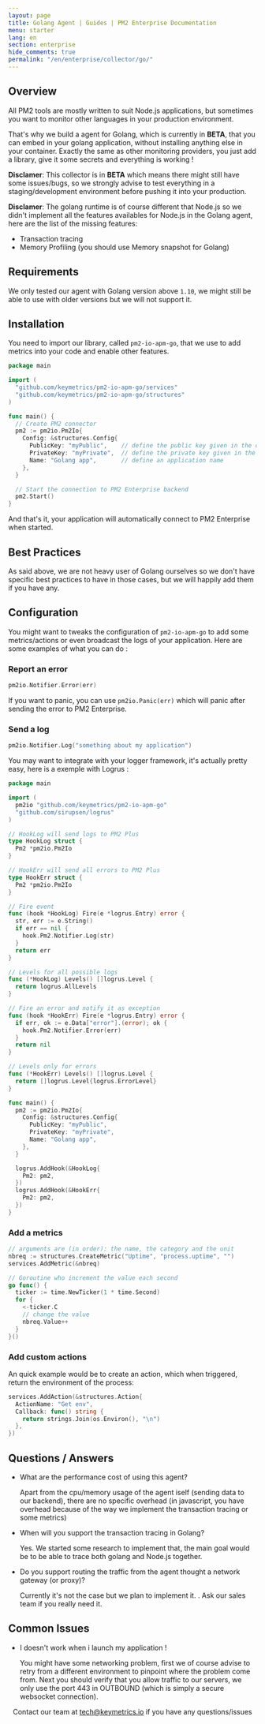 ```yaml
---
layout: page
title: Golang Agent | Guides | PM2 Enterprise Documentation
menu: starter
lang: en
section: enterprise
hide_comments: true
permalink: "/en/enterprise/collector/go/"
---
```


## Overview

All PM2 tools are mostly written to suit Node.js applications, but sometimes you want to monitor other languages in your production environment.

That's why we build a agent for Golang, which is currently in **BETA**, that you can embed in your golang application, without installing anything else in your container.
Exactly the same as other monitoring providers, you just add a library, give it some secrets and everything is working !

**Disclamer**: This collector is in **BETA** which means there might still have some issues/bugs, so we strongly advise to test everything in a staging/development environment before pushing it into your production.

**Disclamer**: The golang runtime is of course different that Node.js so we didn't implement all the features availables for Node.js in the Golang agent, here are the list of the missing features:
  - Transaction tracing
  - Memory Profiling (you should use Memory snapshot for Golang)

## Requirements

We only tested our agent with Golang version above `1.10`, we might still be able to use with older versions but we will not support it.

## Installation

You need to import our library, called `pm2-io-apm-go`, that we use to add metrics into your code and enable other features.

```go
package main

import (
  "github.com/keymetrics/pm2-io-apm-go/services"
  "github.com/keymetrics/pm2-io-apm-go/structures"
)

func main() {
  // Create PM2 connector
  pm2 := pm2io.Pm2Io{
    Config: &structures.Config{
      PublicKey: "myPublic",    // define the public key given in the dashboard
      PrivateKey: "myPrivate",  // define the private key given in the dashboard
      Name: "Golang app",       // define an application name
    },
  }

  // Start the connection to PM2 Enterprise backend
  pm2.Start()
}
```

And that's it, your application will automatically connect to PM2 Enterprise when started.

## Best Practices

As said above, we are not heavy user of Golang ourselves so we don't have specific best practices to have in those cases, but we will happily add them if you have any.

## Configuration

You might want to tweaks the configuration of `pm2-io-apm-go` to add some metrics/actions or even broadcast the logs of your application.
Here are some examples of what you can do :

### Report an error
```go
pm2io.Notifier.Error(err)
```

If you want to panic, you can use `pm2io.Panic(err)` which will panic after sending the error to PM2 Enterprise.

### Send a log

```go
pm2io.Notifier.Log("something about my application")
```

You may want to integrate with your logger framework, it's actually pretty easy, here is a exemple with Logrus :

```go
package main

import (
  pm2io "github.com/keymetrics/pm2-io-apm-go"
  "github.com/sirupsen/logrus"
)

// HookLog will send logs to PM2 Plus
type HookLog struct {
  Pm2 *pm2io.Pm2Io
}

// HookErr will send all errors to PM2 Plus
type HookErr struct {
  Pm2 *pm2io.Pm2Io
}

// Fire event
func (hook *HookLog) Fire(e *logrus.Entry) error {
  str, err := e.String()
  if err == nil {
    hook.Pm2.Notifier.Log(str)
  }
  return err
}

// Levels for all possible logs
func (*HookLog) Levels() []logrus.Level {
  return logrus.AllLevels
}

// Fire an error and notify it as exception
func (hook *HookErr) Fire(e *logrus.Entry) error {
  if err, ok := e.Data["error"].(error); ok {
    hook.Pm2.Notifier.Error(err)
  }
  return nil
}

// Levels only for errors
func (*HookErr) Levels() []logrus.Level {
  return []logrus.Level{logrus.ErrorLevel}
}

func main() {
  pm2 := pm2io.Pm2Io{
    Config: &structures.Config{
      PublicKey: "myPublic",
      PrivateKey: "myPrivate",
      Name: "Golang app",
    },
  }

  logrus.AddHook(&HookLog{
    Pm2: pm2,
  })
  logrus.AddHook(&HookErr{
    Pm2: pm2,
  })
}
```

### Add a metrics

```go
// arguments are (in order): the name, the category and the unit
nbreq := structures.CreateMetric("Uptime", "process.uptime", "")
services.AddMetric(&nbreq)

// Goroutine who increment the value each second
go func() {
  ticker := time.NewTicker(1 * time.Second)
  for {
    <-ticker.C
    // change the value
    nbreq.Value++
  }
}()
```

### Add custom actions

An quick example would be to create an action, which when triggered, return the environment of the process:
```go
services.AddAction(&structures.Action{
  ActionName: "Get env",
  Callback: func() string {
    return strings.Join(os.Environ(), "\n")
  },
})
```

## Questions / Answers

* What are the performance cost of using this agent?

  Apart from the cpu/memory usage of the agent iself (sending data to our backend), there are no specific overhead (in javascript, you have overhead because of the way we implement the transaction tracing or some metrics)

* When will you support the transaction tracing in Golang?

  Yes. We started some research to implement that, the main goal would be to be able to trace both golang and Node.js together.

* Do you support routing the traffic from the agent thought a network gateway (or proxy)?

  Currently it's not the case but we plan to implement it. . Ask our sales team if you really need it.

## Common Issues

* I doesn't work when i launch my application !

  You might have some networking problem, first we of course advise to retry from a different environment to pinpoint where the problem come from.
  Next you should verify that you allow traffic to our servers, we only use the port 443 in OUTBOUND (which is simply a secure websocket connection).




<center>
Contact our team at <a href="mailto:tech@keymetrics.io">tech@keymetrics.io</a> if you have any questions/issues
</center>
